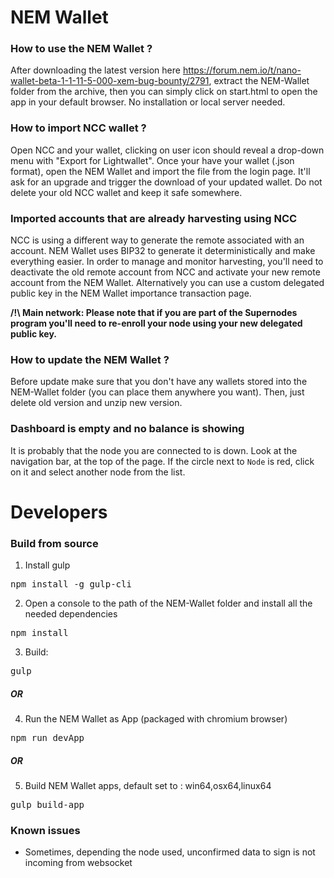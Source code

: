# NEM Wallet #

### How to use the NEM Wallet ? ###

After downloading the latest version here https://forum.nem.io/t/nano-wallet-beta-1-1-11-5-000-xem-bug-bounty/2791, extract the NEM-Wallet folder from the archive, then you can simply click on start.html to open the app in your default browser. No installation or local server needed.

### How to import NCC wallet ? ###

Open NCC and your wallet, clicking on user icon should reveal a drop-down menu with "Export for Lightwallet".
Once your have your wallet (.json format), open the NEM Wallet and import the file from the login page. It'll ask for an upgrade and trigger the download of your updated wallet.
Do not delete your old NCC wallet and keep it safe somewhere.

### Imported accounts that are already harvesting using NCC ###

NCC is using a different way to generate the remote associated with an account. NEM Wallet uses BIP32 to generate it deterministically and make everything easier. In order to manage and monitor harvesting, you'll need to deactivate the old remote account from NCC and activate your new remote account from the NEM Wallet. Alternatively you can use a custom delegated public key in the NEM Wallet importance transaction page.

**/!\ Main network: Please note that if you are part of the Supernodes program you'll need to re-enroll your node using your new delegated public key.**

### How to update the NEM Wallet ? ###

Before update make sure that you don't have any wallets stored into the NEM-Wallet folder (you can place them anywhere you want). Then, just delete old version and unzip new version.

###  Dashboard is empty and no balance is showing ###

It is probably that the node you are connected to is down.
Look at the navigation bar, at the top of the page.
If the circle next to `Node` is red, click on it and select another node from the list.

# Developers #

### Build from source ###

1) Install gulp

<pre>npm install -g gulp-cli</pre>

2) Open a console to the path of the NEM-Wallet folder and install all the needed dependencies

<pre>npm install</pre>

3) Build:

<pre>gulp</pre>

##### OR #####

4) Run the NEM Wallet as App (packaged with chromium browser)

<pre>npm run devApp</pre>

##### OR #####

5) Build NEM Wallet apps, default set to : win64,osx64,linux64

<pre>gulp build-app</pre>

### Known issues ###

- Sometimes, depending the node used, unconfirmed data to sign is not incoming from websocket
